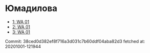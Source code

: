 # Юмадилова
- [1: WA 01](1.md)
- [2: WA 01](2.md)
- [3: WA 01](3.md)

Commit: 38ced0d382ef8f716a3d031c7b60ddf04aba82d3
 fetched at: 20201001-121944

